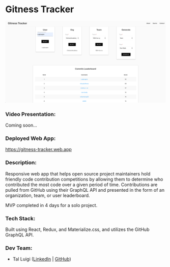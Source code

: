 # Gitness Tracker

![Gitness Tracker Screenshot](./public/screenshot.png)

### Video Presentation:

Coming soon...

### Deployed Web App:

https://gitness-tracker.web.app

### Description:

Responsive web app that helps open source project maintainers hold friendly code contribution competitions by allowing them to determine who contributed the most code over a given period of time. Contributions are pulled from GitHub using their GraphQL API and presented in the form of an organization, team, or user leaderboard.

MVP completed in 4 days for a solo project.

### Tech Stack:

Built using React, Redux, and Materialize.css, and utilizes the GitHub GraphQL API.

### Dev Team:

- Tal Luigi ([LinkedIn](https://www.linkedin.com/in/talluigi) | [GitHub](https://github.com/luigilegion))
